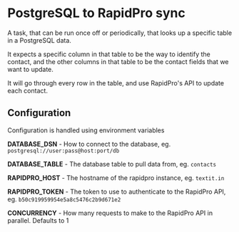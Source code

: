 # PostgreSQL to RapidPro sync
A task, that can be run once off or periodically, that looks up a specific table in a PostgreSQL data.

It expects a specific column in that table to be the way to identify the contact, and the other columns in that table to be the contact fields that we want to update.

It will go through every row in the table, and use RapidPro's API to update each contact.

## Configuration
Configuration is handled using environment variables

**DATABASE_DSN** - How to connect to the database, eg. `postgresql://user:pass@host:port/db`

**DATABASE_TABLE** - The database table to pull data from, eg. `contacts`

**RAPIDPRO_HOST** - The hostname of the rapidpro instance, eg. `textit.in`

**RAPIDPRO_TOKEN** - The token to use to authenticate to the RapidPro API, eg. `b50c919959954e5a8c5476c2b9d671e2`

**CONCURRENCY** - How many requests to make to the RapidPro API in parallel. Defaults to 1
